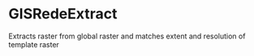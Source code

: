 # GISRedeExtract
Extracts raster from global raster and matches extent and resolution of template raster
